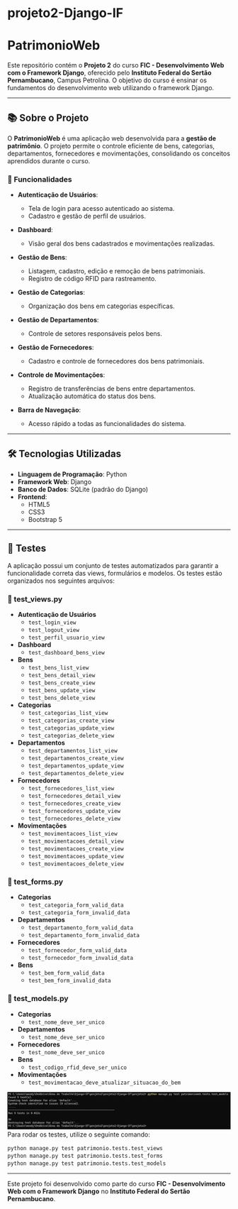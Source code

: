 # projeto2-Django-IF
 # PatrimonioWeb

Este repositório contém o **Projeto 2** do curso **FIC - Desenvolvimento Web com o Framework Django**, oferecido pelo **Instituto Federal do Sertão Pernambucano**, Campus Petrolina. O objetivo do curso é ensinar os fundamentos do desenvolvimento web utilizando o framework Django.

---

## 📚 Sobre o Projeto

O **PatrimonioWeb** é uma aplicação web desenvolvida para a **gestão de patrimônio**. O projeto permite o controle eficiente de bens, categorias, departamentos, fornecedores e movimentações, consolidando os conceitos aprendidos durante o curso.

### 🚀 Funcionalidades

- **Autenticação de Usuários**:
  - Tela de login para acesso autenticado ao sistema.
  - Cadastro e gestão de perfil de usuários.

- **Dashboard**:
  - Visão geral dos bens cadastrados e movimentações realizadas.
  
- **Gestão de Bens**:
  - Listagem, cadastro, edição e remoção de bens patrimoniais.
  - Registro de código RFID para rastreamento.

- **Gestão de Categorias**:
  - Organização dos bens em categorias específicas.

- **Gestão de Departamentos**:
  - Controle de setores responsáveis pelos bens.

- **Gestão de Fornecedores**:
  - Cadastro e controle de fornecedores dos bens patrimoniais.

- **Controle de Movimentações**:
  - Registro de transferências de bens entre departamentos.
  - Atualização automática do status dos bens.

- **Barra de Navegação**:
  - Acesso rápido a todas as funcionalidades do sistema.

---

## 🛠️ Tecnologias Utilizadas

- **Linguagem de Programação**: Python
- **Framework Web**: Django
- **Banco de Dados**: SQLite (padrão do Django)
- **Frontend**:
  - HTML5
  - CSS3
  - Bootstrap 5

---

## 🧪 Testes

A aplicação possui um conjunto de testes automatizados para garantir a funcionalidade correta das views, formulários e modelos. Os testes estão organizados nos seguintes arquivos:

### 📌 test_views.py

- **Autenticação de Usuários**
  - `test_login_view`
  - `test_logout_view`
  - `test_perfil_usuario_view`
- **Dashboard**
  - `test_dashboard_bens_view`
- **Bens**
  - `test_bens_list_view`
  - `test_bens_detail_view`
  - `test_bens_create_view`
  - `test_bens_update_view`
  - `test_bens_delete_view`
- **Categorias**
  - `test_categorias_list_view`
  - `test_categorias_create_view`
  - `test_categorias_update_view`
  - `test_categorias_delete_view`
- **Departamentos**
  - `test_departamentos_list_view`
  - `test_departamentos_create_view`
  - `test_departamentos_update_view`
  - `test_departamentos_delete_view`
- **Fornecedores**
  - `test_fornecedores_list_view`
  - `test_fornecedores_detail_view`
  - `test_fornecedores_create_view`
  - `test_fornecedores_update_view`
  - `test_fornecedores_delete_view`
- **Movimentações**
  - `test_movimentacoes_list_view`
  - `test_movimentacoes_detail_view`
  - `test_movimentacoes_create_view`
  - `test_movimentacoes_update_view`
  - `test_movimentacoes_delete_view`

### 📌 test_forms.py

- **Categorias**
  - `test_categoria_form_valid_data`
  - `test_categoria_form_invalid_data`
- **Departamentos**
  - `test_departamento_form_valid_data`
  - `test_departamento_form_invalid_data`
- **Fornecedores**
  - `test_fornecedor_form_valid_data`
  - `test_fornecedor_form_invalid_data`
- **Bens**
  - `test_bem_form_valid_data`
  - `test_bem_form_invalid_data`

### 📌 test_models.py

- **Categorias**
  - `test_nome_deve_ser_unico`
- **Departamentos**
  - `test_nome_deve_ser_unico`
- **Fornecedores**
  - `test_nome_deve_ser_unico`
- **Bens**
  - `test_codigo_rfid_deve_ser_unico`
- **Movimentações**
  - `test_movimentacao_deve_atualizar_situacao_do_bem`
  
![Tela de teste models](imagens/test_models.png)
Para rodar os testes, utilize o seguinte comando:

```sh
python manage.py test patrimonio.tests.test_views
python manage.py test patrimonio.tests.test_forms
python manage.py test patrimonio.tests.test_models
```

---

Este projeto foi desenvolvido como parte do curso **FIC - Desenvolvimento Web com o Framework Django** no **Instituto Federal do Sertão Pernambucano**.


